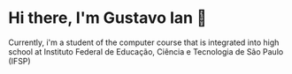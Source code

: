 # Hi there, I'm Gustavo Ian 👋

Currently, i'm a student of the computer course that is integrated into high school at Instituto Federal de Educação, Ciência e Tecnologia de São Paulo (IFSP)
